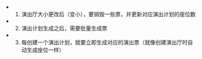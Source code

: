 - 1. 演出厅大小更改后（变小），要销毁一些票，并更新对应演出计划的座位数
- 2. 演出计划生成之后，需要批量生成票
- 3. 每创建一个演出计划，就要立即生成对应的演出票（就像创建演出厅时自动生成座位一样）
